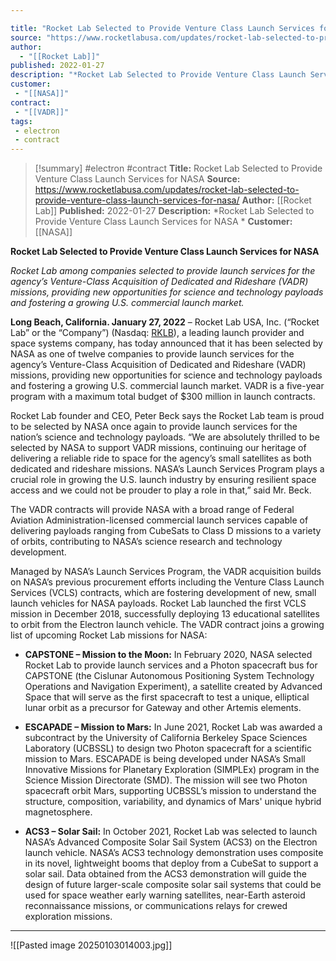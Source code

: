 ```yaml
---

title: "Rocket Lab Selected to Provide Venture Class Launch Services for NASA "
source: "https://www.rocketlabusa.com/updates/rocket-lab-selected-to-provide-venture-class-launch-services-for-nasa/"
author:
  - "[[Rocket Lab]]"
published: 2022-01-27
description: "*Rocket Lab Selected to Provide Venture Class Launch Services for NASA *"
customer:
 - "[[NASA]]"
contract: 
 - "[[VADR]]"
tags:
 - electron
 - contract
---
```

>[!summary]
#electron #contract
**Title:** Rocket Lab Selected to Provide Venture Class Launch Services for NASA 
**Source:** https://www.rocketlabusa.com/updates/rocket-lab-selected-to-provide-venture-class-launch-services-for-nasa/
**Author:** [[Rocket Lab]]
**Published:** 2022-01-27
**Description:** *Rocket Lab Selected to Provide Venture Class Launch Services for NASA *
**Customer:** [[NASA]]

**Rocket Lab Selected to Provide Venture Class Launch Services for NASA** 

*Rocket Lab among companies selected to provide launch services for the agency’s Venture-Class Acquisition of Dedicated and Rideshare (VADR) missions, providing new opportunities for science and technology payloads and fostering a growing U.S. commercial launch market.*

**Long Beach, California. January 27, 2022** – Rocket Lab USA, Inc. (“Rocket Lab” or the “Company”) (Nasdaq: [RKLB](https://investors.rocketlabusa.com/overview/default.aspx)), a leading launch provider and space systems company, has today announced that it has been selected by NASA as one of twelve companies to provide launch services for the agency’s Venture-Class Acquisition of Dedicated and Rideshare (VADR) missions, providing new opportunities for science and technology payloads and fostering a growing U.S. commercial launch market. VADR is a five-year program with a maximum total budget of $300 million in launch contracts.

Rocket Lab founder and CEO, Peter Beck says the Rocket Lab team is proud to be selected by NASA once again to provide launch services for the nation’s science and technology payloads. “We are absolutely thrilled to be selected by NASA to support VADR missions, continuing our heritage of delivering a reliable ride to space for the agency’s small satellites as both dedicated and rideshare missions. NASA’s Launch Services Program plays a crucial role in growing the U.S. launch industry by ensuring resilient space access and we could not be prouder to play a role in that,” said Mr. Beck.

The VADR contracts will provide NASA with a broad range of Federal Aviation Administration-licensed commercial launch services capable of delivering payloads ranging from CubeSats to Class D missions to a variety of orbits, contributing to NASA’s science research and technology development.

Managed by NASA’s Launch Services Program, the VADR acquisition builds on NASA’s previous procurement efforts including the Venture Class Launch Services (VCLS) contracts, which are fostering development of new, small launch vehicles for NASA payloads. Rocket Lab launched the first VCLS mission in December 2018, successfully deploying 13 educational satellites to orbit from the Electron launch vehicle. The VADR contract joins a growing list of upcoming Rocket Lab missions for NASA:

- **CAPSTONE – Mission to the Moon:** In February 2020, NASA selected Rocket Lab to provide launch services and a Photon spacecraft bus for CAPSTONE (the Cislunar Autonomous Positioning System Technology Operations and Navigation Experiment), a satellite created by Advanced Space that will serve as the first spacecraft to test a unique, elliptical lunar orbit as a precursor for Gateway and other Artemis elements.

- **ESCAPADE – Mission to Mars:** In June 2021, Rocket Lab was awarded a subcontract by the University of California Berkeley Space Sciences Laboratory (UCBSSL) to design two Photon spacecraft for a scientific mission to Mars. ESCAPADE is being developed under NASA’s Small Innovative Missions for Planetary Exploration (SIMPLEx) program in the Science Mission Directorate (SMD). The mission will see two Photon spacecraft orbit Mars, supporting UCBSSL’s mission to understand the structure, composition, variability, and dynamics of Mars' unique hybrid magnetosphere.

- **ACS3 – Solar Sail:** In October 2021, Rocket Lab was selected to launch NASA’s Advanced Composite Solar Sail System (ACS3) on the Electron launch vehicle. NASA’s ACS3 technology demonstration uses composite in its novel, lightweight booms that deploy from a CubeSat to support a solar sail. Data obtained from the ACS3 demonstration will guide the design of future larger-scale composite solar sail systems that could be used for space weather early warning satellites, near-Earth asteroid reconnaissance missions, or communications relays for crewed exploration missions.

---

![[Pasted image 20250103014003.jpg]]